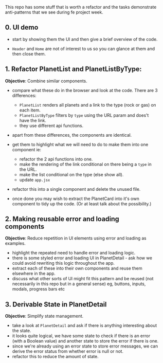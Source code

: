 This repo has some stuff that is worth a refactor and the tasks demonstrate anti-patterns that we see during fe project week.

## 0. UI demo

- start by showing them the UI and then give a brief overview of the code.

- `Header` and `Home` are not of interest to us so you can glance at them and then close them.

## 1. Refactor PlanetList and PlanetListByType:

**Objective**: Combine similar components.

- compare what these do in the browser and look at the code. There are 3 differences:

  - `PlanetList` renders all planets and a link to the type (rock or gas) on each item.
  - `PlanetListByType` filters by `type` using the URL param and does't have the link.
  - they use different api functions.

- apart from these differences, the components are identical.

- get them to highlight what we will need to do to make them into one component ie:

  - refactor the 2 api functions into one.
  - make the rendering of the link conditional on there being a `type` in the URL.
  - make the list conditional on the type (else show all).
  - update `app.jsx`

- refactor this into a single component and delete the unused file.

- once done you may wish to extract the PlanetCard into it's own component to tidy up the code. (Or at least talk about the possibility.)

## 2. Making reusable error and loading components

**Objective**: Reduce repetition in UI elements using error and loading as examples.

- highlight the repeated need to handle error and loading logic.
- there is some styled error and loading UI in PlanetDetail - ask how we could avoid rewriting this logic throughout the app.
- extract each of these into their own components and reuse them elsewhere in the app.
- discuss what other sorts of UI might fit this pattern and be reused (not necessarily in this repo but in a general sense) eg, buttons, inputs, modals, progress bars etc

## 3. Derivable State in PlanetDetail

**Objective**: Simplify state management.

- take a look at `PlanetDetail` and ask if there is anything interesting about the state.
- it looks quite logical, we have some state to check if there is an error (with a Boolean value) and another state to store the error if there is one.
- since we're already using an error state to store error messages, we can derive the error status from whether error is null or not.
- refactor this to reduce the amount of state.
